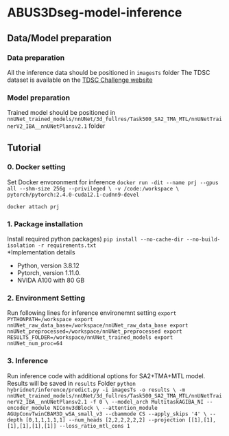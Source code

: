 # ABUS3Dseg-model-inference

## Data/Model preparation
### Data preparation
All the inference data should be positioned in `imagesTs` folder
The TDSC dataset is available on the [TDSC Challenge website](https://tdsc-abus2023.grand-challenge.org/)  
### Model preparation
Trained model should be positioned in `nnUNet_trained_models/nnUNet/3d_fullres/Task500_SA2_TMA_MTL/nnUNetTrainerV2_IBA__nnUNetPlansv2.1` folder
## Tutorial
### 0. Docker setting
Set Docker envoronment for inference
`docker run -dit --name prj --gpus all --shm-size 256g --privileged \
-v /code:/workspace \
pytorch/pytorch:2.4.0-cuda12.1-cudnn9-devel`

`docker attach prj`

### 1. Package installation
Install required python packages)
`pip install --no-cache-dir --no-build-isolation -r requirements.txt`  
*Implementation details  
- Python, version 3.8.12
- Pytorch, version 1.11.0.
- NVIDA A100 with 80 GB

### 2. Environment Setting
Run following lines for inference environemnt setting
`export PYTHONPATH=/workspace
export nnUNet_raw_data_base=/workspace/nnUNet_raw_data_base
export nnUNet_preprocessed=/workspace/nnUNet_preprocessed
export RESULTS_FOLDER=/workspace/nnUNet_trained_models
export nnUNet_num_proc=64`

### 3. Inference
Run inference code with additional options for SA2+TMA+MTL model.
Results will be saved in `results` Folder
`python hybridnet/inference/predict.py -i imagesTs -o results \
-m nnUNet_trained_models/nnUNet/3d_fullres/Task500_SA2_TMA_MTL/nnUNetTrainerV2_IBA__nnUNetPlansv2.1 -f 0 \
--model_arch MultitaskAGIBA_NI --encoder_module NIConv3dBlock \
--attention_module AGUpConvTwinCBAM3D_wSA_small_v3 --cbammode CS --apply_skips '4' \
--depth [0,1,1,1,1,1] --num_heads [2,2,2,2,2,2] --projection [[1],[1],[1],[1],[1],[1]] --loss_ratio_mtl_cons 1`
 
